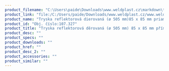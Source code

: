 ```yaml
---
product_filename: "C:\Users\paide\Downloads\www.weldplast.cz\markdown\tryska-reflektorova-derovana-o-505-mm-85-x-85-mm-prima.md"
product_link: "file:/C:/Users/paide/Downloads/www.weldplast.cz/www.weldplast.cz/sk/tryska-reflektorova-derovana-o-505-mm-85-x-85-mm-prima"
product_name: "Tryska reflektorová dierovaná (ø 505 mm)85 x 85 mm priama"
product_id: "Obj. číslo:107.327"
product_title: "Tryska reflektorová děrovaná (ø 505 mm) 85 x 85 mm přímá | Weldplast"
product_desc: ""
product_specs: ""
product_downloads: ""
product_href: ""
product_desc_2: ""
product_accessories: ""
product_similar: ""
---
```


